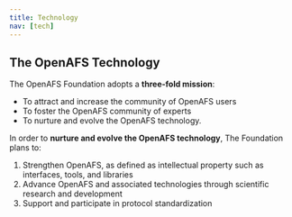 ```yaml
---
title: Technology
nav: [tech]
---
```


## The OpenAFS Technology ##

The OpenAFS Foundation adopts a **three-fold mission**:

- To attract and increase the community of OpenAFS users
- To foster the OpenAFS community of experts
- To nurture and evolve the OpenAFS technology.

In order to **nurture and evolve the OpenAFS technology**, The Foundation plans to:

1. Strengthen OpenAFS, as defined as intellectual property such as interfaces, tools, and libraries
2. Advance OpenAFS and associated technologies through scientific research and development
3. Support and participate in protocol standardization

